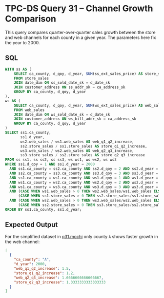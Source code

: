 # TPC-DS Query 31 – Channel Growth Comparison

This query compares quarter-over-quarter sales growth between the store and web channels for each county in a given year. The parameters here fix the year to 2000.

## SQL
```sql
WITH ss AS (
    SELECT ca_county, d_qoy, d_year, SUM(ss_ext_sales_price) AS store_sales
    FROM store_sales
    JOIN date_dim ON ss_sold_date_sk = d_date_sk
    JOIN customer_address ON ss_addr_sk = ca_address_sk
    GROUP BY ca_county, d_qoy, d_year
),
ws AS (
    SELECT ca_county, d_qoy, d_year, SUM(ws_ext_sales_price) AS web_sales
    FROM web_sales
    JOIN date_dim ON ws_sold_date_sk = d_date_sk
    JOIN customer_address ON ws_bill_addr_sk = ca_address_sk
    GROUP BY ca_county, d_qoy, d_year
)
SELECT ss1.ca_county,
       ss1.d_year,
       ws2.web_sales / ws1.web_sales AS web_q1_q2_increase,
       ss2.store_sales / ss1.store_sales AS store_q1_q2_increase,
       ws3.web_sales / ws2.web_sales AS web_q2_q3_increase,
       ss3.store_sales / ss2.store_sales AS store_q2_q3_increase
FROM ss ss1, ss ss2, ss ss3, ws ws1, ws ws2, ws ws3
WHERE ss1.d_qoy = 1 AND ss1.d_year = 2000
  AND ss1.ca_county = ss2.ca_county AND ss2.d_qoy = 2 AND ss2.d_year = 2000
  AND ss2.ca_county = ss3.ca_county AND ss3.d_qoy = 3 AND ss3.d_year = 2000
  AND ss1.ca_county = ws1.ca_county AND ws1.d_qoy = 1 AND ws1.d_year = 2000
  AND ws1.ca_county = ws2.ca_county AND ws2.d_qoy = 2 AND ws2.d_year = 2000
  AND ws1.ca_county = ws3.ca_county AND ws3.d_qoy = 3 AND ws3.d_year = 2000
  AND (CASE WHEN ws1.web_sales > 0 THEN ws2.web_sales/ws1.web_sales ELSE NULL END) >
      (CASE WHEN ss1.store_sales > 0 THEN ss2.store_sales/ss1.store_sales ELSE NULL END)
  AND (CASE WHEN ws2.web_sales > 0 THEN ws3.web_sales/ws2.web_sales ELSE NULL END) >
      (CASE WHEN ss2.store_sales > 0 THEN ss3.store_sales/ss2.store_sales ELSE NULL END)
ORDER BY ss1.ca_county, ss1.d_year;
```

## Expected Output
For the simplified dataset in [q31.mochi](./q31.mochi) only county `A` shows faster growth in the web channel:
```json
[
  {
    "ca_county": "A",
    "d_year": 2000,
    "web_q1_q2_increase": 1.5,
    "store_q1_q2_increase": 1.2,
    "web_q2_q3_increase": 1.6666666666666667,
    "store_q2_q3_increase": 1.3333333333333333
  }
]
```
